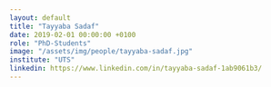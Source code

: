 ```yaml
---
layout: default
title: "Tayyaba Sadaf"
date: 2019-02-01 00:00:00 +0100
role: "PhD-Students"
image: "/assets/img/people/tayyaba-sadaf.jpg"
institute: "UTS"
linkedin: https://www.linkedin.com/in/tayyaba-sadaf-1ab9061b3/
---
```

